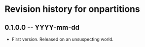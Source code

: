 # Revision history for onpartitions

## 0.1.0.0  -- YYYY-mm-dd

* First version. Released on an unsuspecting world.
